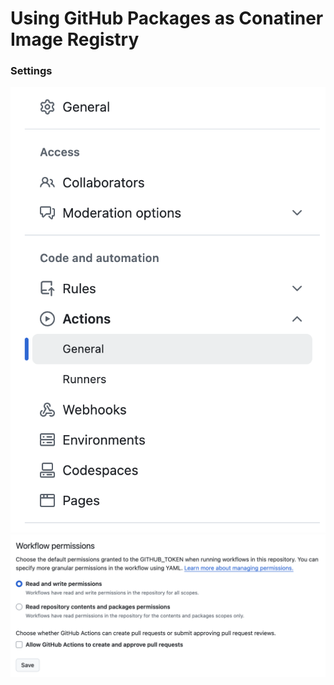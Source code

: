 # Using GitHub Packages as Conatiner Image Registry

### Settings

![Repository Settings](actions-settings.png)
![Workflow Permissions](workflow-permissions.png)
